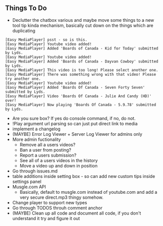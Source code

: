 ## Things To Do


* Declutter the chatbox various and maybe move some things to a new tool tip kinda mechanism, basically cut down on the things which are duplicating

```
[Easy MediaPlayer] psst - so is this.
[Easy MediaPlayer] Youtube video added!
[Easy MediaPlayer] Added 'Boards of Canada - Kid for Today' submitted by Lyds.
[Easy MediaPlayer] Youtube video added!
[Easy MediaPlayer] Added 'Boards of Canada - Dayvan Cowboy' submitted by Lyds.
[Easy MediaPlayer] This video is too long! Please select another one.
[Easy MediaPlayer] There was something wrong with that video! Please try another one.
[Easy MediaPlayer] Youtube video added!
[Easy MediaPlayer] Added 'Boards Of Canada - Seven Forty Seven' submitted by Lyds.
[Easy MediaPlayer] Video 'Boards Of Canada - Julie And Candy (HD)' over!
[Easy MediaPlayer] Now playing 'Boards Of Canada - 5.9.78' submitted by Lyds.

```
* Are you sure box? If yes do console command, if no, do not.
* !Play argument url parsing so can just put direct link to media
* implement a changelog
* (MAYBE) Error Log Viewer + Server Log Viewer for admins only
* More admin fuctionality
    - Remove all a users videos?
    - Ban a user from posting?
    - Report a users submission?
    - See all of a users videos in the history
    - Move a video up and down in position
* Go through issues.md
* table additions inside setting box - so can add new custom tips inside settings panel
* Musgle.com API
    - Basically, default to musgle.com instead of youtube.com and add a very
    secure direct.mp3 thingy somehow.
* Change player to support new types
* Go through TODOS throuh comment anchor
* (MAYBE) Clean up all code and document all code, if you don't understand it try and figure it out